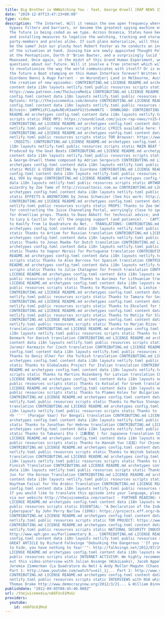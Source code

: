 ```yaml
---
title: Big Brother is WWWatching You - feat. George Orwell [RAP NEWS 15]
date: "2019-12-07T13:47:23+08:00"
type: video
description: 'The Internet. Will it remain the one open frequency where humanity can
  bypass filters and barriers, or become the greatest spying machine ever imagined?
  The future is being coded as we type. Across Oceania, States have been erecting
  and installing measures to legalise the watching, tracking and storage of data of
  party-members and proles alike. If such plans materialize, will this place ever
  be the same? Join our plucky host Robert Foster as he conducts an incisive analysis
  of the situation at hand. Joining him are newly appointed Thought Police General
  at the Pentopticon, Darth O''Brien Baxter, and a surprisingly lucid Terence Winston
  Moonseed. Once again, in the midst of this Grand Human Experiment, we ask tough
  questions about our future. Will it involve a free internet which will continue
  to revolutionise the way the world communicates with itself? Or is our picture of
  the future a Boot stamping on this Human InterFace forever? Written & created by
  Giordano Nanni & Hugo Farrant - on Wurundjeri Land in Melbourne, Australia. - SUPPORT
  the creation of new episodes: CONTRIBUTING.md LICENSE README.md archetypes config.toml
  content data i18n layouts netlify.toml public resources scripts static Patreon:
  https://www.patreon.com/TheJuiceMedia CONTRIBUTING.md LICENSE README.md archetypes
  config.toml content data i18n layouts netlify.toml public resources scripts static
  Options: http://thejuicemedia.com/donate CONTRIBUTING.md LICENSE README.md archetypes
  config.toml content data i18n layouts netlify.toml public resources scripts static
  Bitcoin: 1HMPK1zFCLopAvNEvR3aehFU1tSvHeWkTS - DOWNLOAD: CONTRIBUTING.md LICENSE
  README.md archetypes config.toml content data i18n layouts netlify.toml public resources
  scripts static FREE MP3: https://soundcloud.com/juice-rap-news/rn15-big-brother-is-wwwatching
  CONTRIBUTING.md LICENSE README.md archetypes config.toml content data i18n layouts
  netlify.toml public resources scripts static LYRICS available here: http://thejuicemedia.com/video/lyrics
  CONTRIBUTING.md LICENSE README.md archetypes config.toml content data i18n layouts
  netlify.toml public resources scripts static TOR Browser: https://www.torproject.org
  - CREDITS: CONTRIBUTING.md LICENSE README.md archetypes config.toml content data
  i18n layouts netlify.toml public resources scripts static MAIN BEAT "Colossus Awakens"
  Produced by the Goat Beats CONTRIBUTING.md LICENSE README.md archetypes config.toml
  content data i18n layouts netlify.toml public resources scripts static ORCHESTRATION
  & George-Orwell theme composed by Adrian Sergovich CONTRIBUTING.md LICENSE README.md
  archetypes config.toml content data i18n layouts netlify.toml public resources scripts
  static MUSIC & VIDEO EDITING by Giordano CONTRIBUTING.md LICENSE README.md archetypes
  config.toml content data i18n layouts netlify.toml public resources scripts static
  ALL VOX by Hugo CONTRIBUTING.md LICENSE README.md archetypes config.toml content
  data i18n layouts netlify.toml public resources scripts static ARTWORK & website
  wizardry by Zoe Tame of http://visualtonic.com.au CONTRIBUTING.md LICENSE README.md
  archetypes config.toml content data i18n layouts netlify.toml public resources scripts
  static EFFECTS & ANIMATIONS by Jonas Schweizer (See his work: http://www.indiegogo.com/CaribbeanNew...)
  CONTRIBUTING.md LICENSE README.md archetypes config.toml content data i18n layouts
  netlify.toml public resources scripts static PROPS: Thanks to Zoe Umlaut of Umlautronics
  for constructing the Juice Channeling Portal, worryingly close to spec; Gilles Gundermann
  for Orwellian props. Thanks to Dave Abbott for technical advice; and deep gratitude
  to Lucy & Caitlin for all the ongoing support (and patience). - CAPTIONS: Merci
  to Koolfy from la Quadrature du Net. - TRANSLATIONS: CONTRIBUTING.md LICENSE README.md
  archetypes config.toml content data i18n layouts netlify.toml public resources scripts
  static Thanks to Artiom for Russian translation CONTRIBUTING.md LICENSE README.md
  archetypes config.toml content data i18n layouts netlify.toml public resources scripts
  static Thanks to Jonas Maebe for Dutch translation CONTRIBUTING.md LICENSE README.md
  archetypes config.toml content data i18n layouts netlify.toml public resources scripts
  static Thanks to Vagner Morais for Portuguese translation CONTRIBUTING.md LICENSE
  README.md archetypes config.toml content data i18n layouts netlify.toml public resources
  scripts static Thanks to Alex Barroso for Spanish translation CONTRIBUTING.md LICENSE
  README.md archetypes config.toml content data i18n layouts netlify.toml public resources
  scripts static Thanks to Julie Chatagnon for French translation CONTRIBUTING.md
  LICENSE README.md archetypes config.toml content data i18n layouts netlify.toml
  public resources scripts static Thanks to Aurimas for Lithuanian translation CONTRIBUTING.md
  LICENSE README.md archetypes config.toml content data i18n layouts netlify.toml
  public resources scripts static Thanks to Minomess, Rafael & Leshie for German translation
  CONTRIBUTING.md LICENSE README.md archetypes config.toml content data i18n layouts
  netlify.toml public resources scripts static Thanks to Tamara for Serbian translation
  CONTRIBUTING.md LICENSE README.md archetypes config.toml content data i18n layouts
  netlify.toml public resources scripts static Thanks to Ekcelent for Slovak translation
  CONTRIBUTING.md LICENSE README.md archetypes config.toml content data i18n layouts
  netlify.toml public resources scripts static Thanks to Matija for Slovenian translation
  CONTRIBUTING.md LICENSE README.md archetypes config.toml content data i18n layouts
  netlify.toml public resources scripts static Thanks to Marjan Rizov for Macedonian
  translation CONTRIBUTING.md LICENSE README.md archetypes config.toml content data
  i18n layouts netlify.toml public resources scripts static Thanks to Benthe Stensgaard
  Denmark for Danish translation CONTRIBUTING.md LICENSE README.md archetypes config.toml
  content data i18n layouts netlify.toml public resources scripts static Thanks to
  Jaromír Karmazín for Czech translation CONTRIBUTING.md LICENSE README.md archetypes
  config.toml content data i18n layouts netlify.toml public resources scripts static
  Thanks to Deniz Ulker for the Turkish translation CONTRIBUTING.md LICENSE README.md
  archetypes config.toml content data i18n layouts netlify.toml public resources scripts
  static Thanks to Globaleaks Project for Italian translation CONTRIBUTING.md LICENSE
  README.md archetypes config.toml content data i18n layouts netlify.toml public resources
  scripts static Thanks to Martins Rozenberg for Latvian translation CONTRIBUTING.md
  LICENSE README.md archetypes config.toml content data i18n layouts netlify.toml
  public resources scripts static Thanks to Kotsalat for Greek translation CONTRIBUTING.md
  LICENSE README.md archetypes config.toml content data i18n layouts netlify.toml
  public resources scripts static Thanks to Plamen Kolev for Bulgarian translation
  CONTRIBUTING.md LICENSE README.md archetypes config.toml content data i18n layouts
  netlify.toml public resources scripts static Thanks to Markus Stenqvist for Swedish
  translation CONTRIBUTING.md LICENSE README.md archetypes config.toml content data
  i18n layouts netlify.toml public resources scripts static Thanks to '' পাড়াগাঁর
  ভাঁড় '''' (Paragar Vaar) for Bengali translation CONTRIBUTING.md LICENSE README.md
  archetypes config.toml content data i18n layouts netlify.toml public resources scripts
  static Thanks to Jonathan for Hebrew translation CONTRIBUTING.md LICENSE README.md
  archetypes config.toml content data i18n layouts netlify.toml public resources scripts
  static Thanks to Takanori Eto ( 江藤貴紀 ) for Japanese translation CONTRIBUTING.md
  LICENSE README.md archetypes config.toml content data i18n layouts netlify.toml
  public resources scripts static Thanks to Hannah Yun (云虹）for Chinese translation
  CONTRIBUTING.md LICENSE README.md archetypes config.toml content data i18n layouts
  netlify.toml public resources scripts static Thanks to Wojtek Satoshi for the Polish
  translation CONTRIBUTING.md LICENSE README.md archetypes config.toml content data
  i18n layouts netlify.toml public resources scripts static Thanks to Lia D for the
  Finnish Translation CONTRIBUTING.md LICENSE README.md archetypes config.toml content
  data i18n layouts netlify.toml public resources scripts static Thanks to Taehoon
  Jun for the Korean Translation CONTRIBUTING.md LICENSE README.md archetypes config.toml
  content data i18n layouts netlify.toml public resources scripts static Thanks to
  Haytham Faisal for the Arabic Translation CONTRIBUTING.md LICENSE README.md archetypes
  config.toml content data i18n layouts netlify.toml public resources scripts static
  If you would like to translate this episode into your language, please contact us
  via our website http://thejuicemedia.com/contact - FURTHER READING: CONTRIBUTING.md
  LICENSE README.md archetypes config.toml content data i18n layouts netlify.toml
  public resources scripts static ESSENTIAL: "A Declaration of the Independence of
  Cyberspace" by John Perry Barlow (1996): https://projects.eff.org/~barlow/Decl...
  CONTRIBUTING.md LICENSE README.md archetypes config.toml content data i18n layouts
  netlify.toml public resources scripts static TOR PROJECT: https://www.torproject.org/about/over...
  CONTRIBUTING.md LICENSE README.md archetypes config.toml content data i18n layouts
  netlify.toml public resources scripts static NATIONAL SECURITY INQUIRY (Australia):
  http://www.aph.gov.au/Parliamentary_B... CONTRIBUTING.md LICENSE README.md archetypes
  config.toml content data i18n layouts netlify.toml public resources scripts static
  GREAT ARTICLE by Richard Falkvinge "Debunking the Dangerous ''If you have nothing
  to hide, you have nothing to fear''": http://falkvinge.net/2012/07/19/debun... CONTRIBUTING.md
  LICENSE README.md archetypes config.toml content data i18n layouts netlify.toml
  public resources scripts static INTERNET ACTIVISM: We highly recommend checking
  out this video-interview with Julian Assange (WikiLeaks), Jacob Appelbaum (Tor Project),
  Jeremie Zimmerman (La Quadrature du Net) & Andy Muller-Maguhn (Chaos Computer Club):
  Part 1: http://www.youtube.com/watch?v=eil_1j... Part 2: http://www.youtube.com/watch?v=6DQghU...
  CONTRIBUTING.md LICENSE README.md archetypes config.toml content data i18n layouts
  netlify.toml public resources scripts static INTERVIEWS with NSA whistleblowers
  Thomas Drake http://www.democracynow.org/2012/3/21... & William Binney: http://www.democracynow.org/2012/4/23...'
publishdate: "2012-09-05T08:45:40.000Z"
url: /thejuicemedia/o66FUc61MvU/
providers:
  youtube:
    id: o66FUc61MvU
---
```

